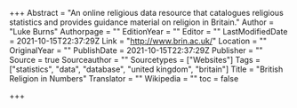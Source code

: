 +++
Abstract = "An online religious data resource that catalogues religious statistics and provides guidance material on religion in Britain."
Author = "Luke Burns"
Authorpage = ""
EditionYear = ""
Editor = ""
LastModifiedDate = 2021-10-15T22:37:29Z
Link = "http://www.brin.ac.uk/"
Location = ""
OriginalYear = ""
PublishDate = 2021-10-15T22:37:29Z
Publisher = ""
Source = true
Sourceauthor = ""
Sourcetypes = ["Websites"]
Tags = ["statistics", "data", "database", "united kingdom", "britain"]
Title = "British Religion in Numbers"
Translator = ""
Wikipedia = ""
toc = false

+++
